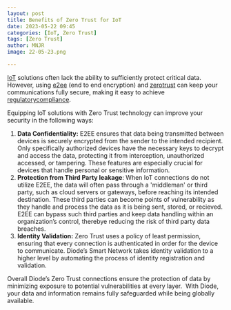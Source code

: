 ```yaml
---
layout: post
title: Benefits of Zero Trust for IoT 
date: 2023-05-22 09:45
categories: [IoT, Zero Trust]
tags: [Zero Trust]
author: MNJR
image: 22-05-23.png

---
```


[IoT](https://twitter.com/search?q=iot&src=typed_query) solutions often lack the ability to sufficiently protect critical data. However, using [e2ee](https://en.wikipedia.org/wiki/End-to-end_encryption) (end to end encryption) and [zerotrust](https://en.wikipedia.org/wiki/Zero_trust_security_model) can keep your communications fully secure, making it easy to achieve [regulatorycompliance](https://en.wikipedia.org/wiki/Regulatory_compliance#:~:text=Regulatory%20compliance%20describes%20the%20goal,laws%2C%20policies%2C%20and%20regulations). 

Equipping IoT solutions with Zero Trust technology can improve your security in the following ways: 

1.  **Data Confidentiality:** E2EE ensures that data being transmitted between devices is securely encrypted from the sender to the intended recipient. Only specifically authorized devices have the necessary keys to decrypt and access the data, protecting it from interception, unauthorized accessed, or tampering. These features are especially crucial for devices that handle personal or sensitive information. 
2.  **Protection from Third Party leakage**: When IoT connections do not utilize E2EE, the data will often pass through a 'middleman' or third party, such as cloud servers or gateways, before reaching its intended destination. These third parties can become points of vulnerability as they handle and process the data as it is being sent, stored, or recieved. E2EE can bypass such third parties and keep data handling within an organization’s control, therebye reducing the risk of third party data breaches.
3.  **Identity Validation:** Zero Trust uses a policy of least permission, ensuring that every connection is authenticated in order for the device to communicate. Diode’s Smart Network takes identity validation to a higher level by automating the process of identity registration and validation.

Overall Diode’s Zero Trust connections ensure the protection of data by minimizing exposure to potential vulnerabilities at every layer.  With Diode, your data and information remains fully safeguarded while being globally available.
